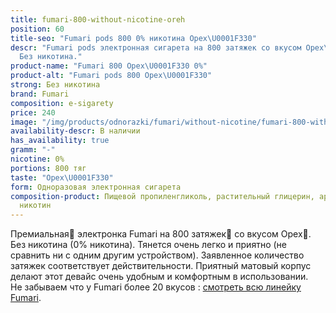```yaml
---
title: fumari-800-without-nicotine-oreh
position: 60
title-seo: "Fumari pods 800 0% никотина Орех\U0001F330"
descr: "Fumari pods электронная сигарета на 800 затяжек со вкусом Орех\U0001F330.
  Без никотина."
product-name: "Fumari 800 Орех\U0001F330 0%"
product-alt: "Fumari pods 800 Орех\U0001F330"
strong: Без никотина
brand: Fumari
composition: e-sigarety
price: 240
image: "/img/products/odnorazki/fumari/without-nicotine/fumari-800-without-nicotine-oreh.png"
availability-descr: В наличии
has_availability: true
gramm: "-"
nicotine: 0%
portions: 800 тяг
taste: "Орех\U0001F330"
form: Одноразовая электронная сигарета
composition-product: Пищевой пропиленгликоль, растительный глицерин, ароматизатор,
  никотин
---
```


Премиальная🥇 электронка Fumari на 800 затяжек💨 со вкусом Орех🌰. Без никотина (0% никотина). Тянется очень легко и приятно (не сравнить ни с одним другим устройством). Заявленное количество затяжек соответствует действительности. Приятный матовый корпус делают этот девайс очень удобным и комфортным в использовании.<br>
Не забываем что у Fumari более 20 вкусов : [смотреть всю линейку Fumari](/fumari).